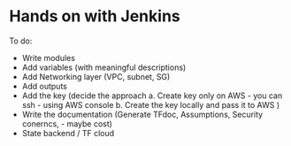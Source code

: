 # Hands on with Jenkins  

To do:

- Write modules
- Add variables (with meaningful descriptions)
- Add Networking layer (VPC, subnet, SG)
- Add outputs
- Add the key (decide the approach a. Create key only on AWS - you can ssh - using AWS console b. Create the key locally and pass it to AWS )
- Write the documentation (Generate TFdoc, Assumptions, Security conerncs, - maybe cost)
- State backend / TF cloud